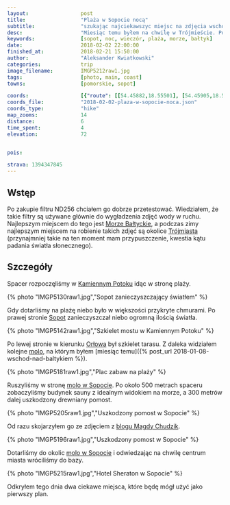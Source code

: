 ```yaml
---
layout:                 post
title:                  "Plaża w Sopocie nocą"
subtitle:               "szukając najciekawszyc miejsc na zdjęcia wschodu słońca jednocześnie ćwicząc robienie zdjęć nocnych"
desc:                   "Miesiąc temu byłem na chwilę w Trójmieście. Po zakupie filtrów Cokin'a chciałem móc je dobrze przetestować, a najlepsze rezultaty z użyciem filtrów szarych można mieć nad morzem. Pierwszego wieczoru przespacerowałem się plażą w poszukiwaniu ciekawych miejsc."
keywords:               [sopot, noc, wieczór, plaża, morze, bałtyk]
date:                   2018-02-02 22:00:00
finished_at:            2018-02-21 15:50:00
author:                 "Aleksander Kwiatkowski"
categories:             trip
image_filename:         IMGP5212raw1.jpg
tags:                   [photo, main, coast]
towns:                  [pomorskie, sopot]

coords:                 [{"route": [[54.45882,18.55501], [54.45905,18.56263], [54.45278,18.56608], [54.44759,18.57106], [54.44544,18.57046]], "type": "hike"}]
coords_file:            "2018-02-02-plaza-w-sopocie-noca.json"
coords_type:            "hike"
map_zooms:              14
distance:               6
time_spent:             4
elevation:              72


pois:

strava: 1394347845
---
```


[wiki-kamienny-potok]: https://pl.wikipedia.org/wiki/Kamienny_Potok_(Sopot)
[wiki-morze-baltyckie]: https://pl.wikipedia.org/wiki/Morze_Ba%C5%82tyckie
[wiki-trojmiasta]: https://pl.wikipedia.org/wiki/Tr%C3%B3jmiasto
[wiki-sopot]: https://pl.wikipedia.org/wiki/Sopot
[wiki-orlowo]: https://pl.wikipedia.org/wiki/Or%C5%82owo_(Gdynia)
[wiki-molo-orlowo]: https://pl.wikipedia.org/wiki/Molo_w_Gdyni_Or%C5%82owie
[wiki-sopot-molo]: https://pl.wikipedia.org/wiki/Molo_w_Sopocie

[magda-chudzik-baltyk]: https://www.magdachudzik.pl/kiedy-fotografowac-baltyk/


## Wstęp

Po zakupie filtru ND256 chciałem go dobrze przetestować. Wiedziałem, że
takie filtry są używane głównie do wygładzenia zdjęć wody w ruchu. Najlepszym miejscem
do tego jest [Morze Bałtyckie][wiki-morze-baltyckie], a podczas zimy
najlepszym miejscem na robienie takich zdjęć są okolice [Trójmiasta][wiki-trojmiasta]
(przynajmniej takie na ten moment mam przypuszczenie, kwestia kątu padania
światła słonecznego).

## Szczegóły

Spacer rozpoczęliśmy w [Kamiennym Potoku][wiki-kamienny-potok] idąc w stronę plaży.

{% photo "IMGP5130raw1.jpg","Sopot zanieczyszczający światłem" %}

Gdy dotarliśmy na plażę niebo było w większości przykryte chmurami. Po prawej
stronie [Sopot][wiki-sopot] zanieczyszczał niebo ogromną ilością światła.

{% photo "IMGP5142raw1.jpg","Szkielet mostu w Kamiennym Potoku" %}

Po lewej stronie w kierunku [Orłowa][wiki-orlowo] był szkielet tarasu. Z daleka
widziałem kolejne [molo][wiki-molo-orlowo], na którym
byłem [miesiąc temu]({% post_url 2018-01-08-wschod-nad-baltykiem %}).

{% photo "IMGP5181raw1.jpg","Plac zabaw na plaży" %}

Ruszyliśmy w stronę [molo w Sopocie][wiki-sopot-molo]. Po około 500 metrach
spaceru zobaczyliśmy budynek sauny z idealnym widokiem na morze, a
300 metrów dalej uszkodzony drewniany pomost.

{% photo "IMGP5205raw1.jpg","Uszkodzony pomost w Sopocie" %}

Od razu skojarzyłem go
ze zdjęciem z [blogu Magdy Chudzik][magda-chudzik-baltyk].

{% photo "IMGP5196raw1.jpg","Uszkodzony pomost w Sopocie" %}

Dotarliśmy do okolic [molo w Sopocie][wiki-sopot-molo] i odwiedzając na chwilę
centrum miasta wróciliśmy do bazy.

{% photo "IMGP5215raw1.jpg","Hotel Sheraton w Sopocie" %}

Odkryłem tego dnia dwa ciekawe miejsca, które będę mógł użyć jako pierwszy plan.
